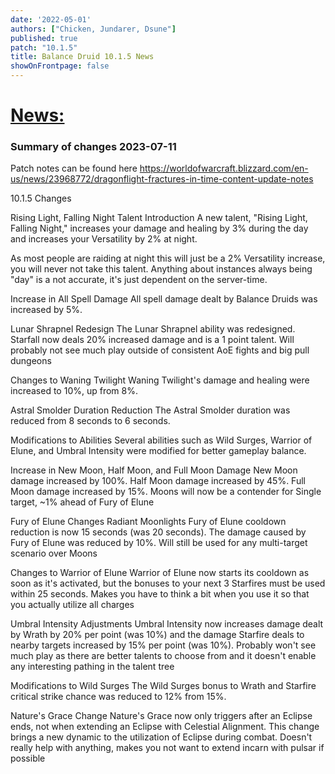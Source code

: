 ```yaml
---
date: '2022-05-01'
authors: ["Chicken, Jundarer, Dsune"]
published: true
patch: "10.1.5"
title: Balance Druid 10.1.5 News
showOnFrontpage: false
---
```


<div id="news">

# [News:](#news)

</div>

### Summary of changes 2023-07-11

Patch notes can be found here https://worldofwarcraft.blizzard.com/en-us/news/23968772/dragonflight-fractures-in-time-content-update-notes


10.1.5 Changes

Rising Light, Falling Night Talent Introduction
A new talent, "Rising Light, Falling Night," increases your damage and healing by 3% during the day and increases your Versatility by 2% at night.

As most people are raiding at night this will just be a 2% Versatility increase, you will never not take this talent.
Anything about instances always being "day" is a not accurate, it's just dependent on the server-time.

Increase in All Spell Damage
All spell damage dealt by Balance Druids was increased by 5%.

Lunar Shrapnel Redesign
The Lunar Shrapnel ability was redesigned. Starfall now deals 20% increased damage and is a 1 point talent.
Will probably not see much play outside of consistent AoE fights and big pull dungeons

Changes to Waning Twilight
Waning Twilight's damage and healing were increased to 10%, up from 8%.

Astral Smolder Duration Reduction
The Astral Smolder duration was reduced from 8 seconds to 6 seconds.

Modifications to Abilities
Several abilities such as Wild Surges, Warrior of Elune, and Umbral Intensity were modified for better gameplay balance.

Increase in New Moon, Half Moon, and Full Moon Damage
New Moon damage increased by 100%.
Half Moon damage increased by 45%.
Full Moon damage increased by 15%.
Moons will now be a contender for Single target, ~1% ahead of Fury of Elune

Fury of Elune Changes
Radiant Moonlights Fury of Elune cooldown reduction is now 15 seconds (was 20 seconds).
The damage caused by Fury of Elune was reduced by 10%.
Will still be used for any multi-target scenario over Moons

Changes to Warrior of Elune
Warrior of Elune now starts its cooldown as soon as it's activated, but the bonuses to your next 3 Starfires must be used within 25 seconds.
Makes you have to think a bit when you use it so that you actually utilize all charges

Umbral Intensity Adjustments
Umbral Intensity now increases damage dealt by Wrath by 20% per point (was 10%) and the damage Starfire deals to nearby targets increased by 15% per point (was 10%).
Probably won't see much play as there are better talents to choose from and it doesn't enable any interesting pathing in the talent tree

Modifications to Wild Surges
The Wild Surges bonus to Wrath and Starfire critical strike chance was reduced to 12% from 15%.

Nature's Grace Change
Nature's Grace now only triggers after an Eclipse ends, not when extending an Eclipse with Celestial Alignment. This change brings a new dynamic to the utilization of Eclipse during combat.
Doesn't really help with anything, makes you not want to extend incarn with pulsar if possible
 

